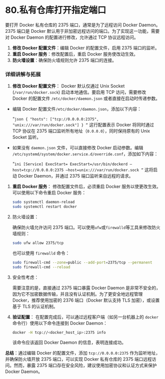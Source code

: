 # 80.私有仓库打开指定端口

要打开 Docker 私有仓库的 2375 端口，通常是为了远程访问 Docker Daemon。2375 端口是 Docker 默认用于非加密远程访问的端口。为了实现这一功能，需要对 Docker Daemon 的配置进行修改，允许通过 TCP 协议远程访问。

1. **修改 Docker 配置文件**：编辑 Docker 的配置文件，启用 2375 端口的监听。
2. **重启 Docker 服务**：修改配置后，重启 Docker 服务使改动生效。
3. **防火墙设置**：确保防火墙规则允许 2375 端口的连接。

### 详细讲解与拓展

1. **修改 Docker 配置文件**：
   Docker 默认仅通过 Unix Socket (`/var/run/docker.sock`) 启动本地通信。要启用 TCP 访问，需要修改 Docker 的配置文件 `/etc/docker/daemon.json` 或者直接在启动时传递参数。

- 编辑 Docker 配置文件`/etc/docker/daemon.json`，添加以下内容：

  “`json
  {
  "hosts": ["tcp://0.0.0.0:2375", "unix:///var/run/docker.sock"]
  }
  “`
  这行配置表示 Docker 将同时通过 TCP 协议在 2375 端口监听所有地址（`0.0.0.0`），同时保持原有的 Unix Socket 监听。

- 如果没有 `daemon.json` 文件，可以直接修改 Docker 启动参数。编辑 `/etc/systemd/system/docker.service.d/override.conf`，添加如下内容：

  “`ini
  [Service]
  ExecStart=
  ExecStart=/usr/bin/dockerd –host=tcp://0.0.0.0:2375 –host=unix:///var/run/docker.sock
  “`
  这将启动 Docker Daemon，并通过 2375 端口监听来自远程的请求。

1. **重启 Docker 服务**：
   修改配置文件后，必须重启 Docker 服务以使更改生效。可以使用以下命令重启 Docker 服务：

   ```bash
   sudo systemctl daemon-reload
   sudo systemctl restart docker
   ```

2. 防火墙设置：

   确保防火墙允许访问 2375 端口。可以使用`ufw`或`firewalld`等工具来修改防火墙规则：

   ```bash
   sudo ufw allow 2375/tcp
   ```

   也可以使用 `firewalld` 命令：

   ```bash
   sudo firewall-cmd --zone=public --add-port=2375/tcp --permanent
   sudo firewall-cmd --reload
   ```

3. 安全性考虑：

   需要注意的是，直接通过 2375 端口暴露 Docker Daemon 是非常不安全的，因为它不加密数据传输，并且没有认证机制。为了更安全地远程管理 Docker，推荐使用加密的 2376 端口（Docker 默认支持 TLS 加密），或设置基于 TLS 的认证机制。

   

4. **验证配置**：
   在配置完成后，可以通过远程客户端（如另一台机器上的 `docker` 命令行）使用以下命令连接到 Docker Daemon：

   ```bash
   docker -H tcp://<docker_host_ip>:2375 info
   ```

   该命令应该返回 Docker Daemon 的信息，表明连接成功。

**总结**：通过编辑 Docker 的配置文件，添加 `tcp://0.0.0.0:2375` 作为监听地址，并确保防火墙开放 2375 端口，可以实现 Docker 私有仓库的 2375 端口远程访问。然而，暴露 2375 端口存在安全风险，建议使用加密协议和认证方式来保护 Docker Daemon。